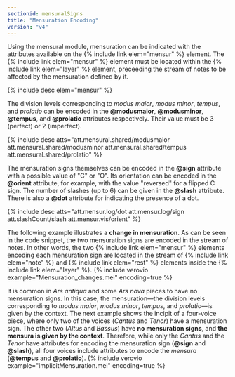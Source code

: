 ```yaml
---
sectionid: mensuralSigns
title: "Mensuration Encoding"
version: "v4"
---
```


Using the mensural module, mensuration can be indicated with the attributes available on the {% include link elem="mensur" %} element. The {% include link elem="mensur" %} element must be located within the {% include link elem="layer" %} element, preceeding the stream of notes to be affected by the mensuration defined by it.

{% include desc elem="mensur" %}

The division levels corresponding to *modus maior*, *modus minor*, *tempus*, and *prolatio* can be encoded in the **@modusmaior**, **@modusminor**, **@tempus**, and **@prolatio** attributes respectively. Their value must be 3 (perfect) or 2 (imperfect).

{% include desc atts="att.mensural.shared/modusmaior att.mensural.shared/modusminor att.mensural.shared/tempus att.mensural.shared/prolatio" %}

The mensuration signs themselves can be encoded in the **@sign** attribute with a possible value of "C" or "O". Its orientation can be encoded in the **@orient** attribute, for example, with the value "reversed" for a flipped C sign. The number of slashes (up to 6) can be given in the **@slash** attribute. There is also a **@dot** attribute for indicating the presence of a dot.

{% include desc atts="att.mensur.log/dot att.mensur.log/sign att.slashCount/slash att.mensur.vis/orient" %}

<!-- In the first two attributes, the 'att.mensur.log' has to be changed into 'att.mensur.vis' once the changes in the schema regarding the encoding of the mensuration signs in the visual domain gets accepted -->

The following example illustrates a **change in mensuration**. As can be seen in the code snippet, the two mensuration signs are encoded in the stream of notes. In other words, the two {% include link elem="mensur" %} elements encoding each mensuration sign are located in the stream of {% include link elem="note" %} and {% include link elem="rest" %} elements inside the {% include link elem="layer" %}.
{% include verovio example="Mensuration_changes.mei" encoding=true %}

It is common in *Ars antiqua* and some *Ars nova* pieces to have no mensuration signs. In this case, the mensuration—the division levels corresponding to *modus maior*, *modus minor*, *tempus*, and *prolatio*—is given by the context. The next example shows the incipit of a four-voice piece, where only two of the voices (*Cantus* and *Tenor*) have a mensuration sign. The other two (*Altus* and *Bassus*) have **no mensuration signs**, and **the mensura is given by the context**. Therefore, while only the *Cantus* and the *Tenor* have attributes for encoding the mensuration sign (**@sign** and **@slash**), all four voices include attributes to encode the *mensura* (**@tempus** and **@prolatio**).
{% include verovio example="implicitMensuration.mei" encoding=true %}
